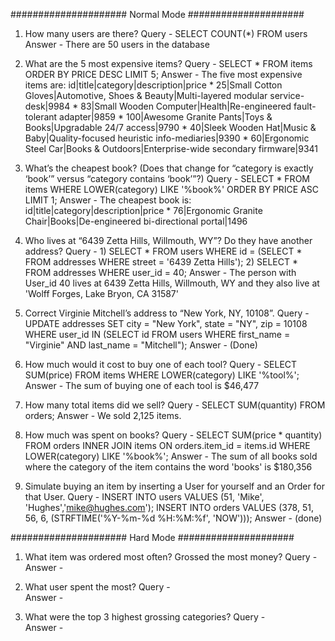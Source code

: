 ##################### Normal Mode #####################

1. How many users are there?
Query -  SELECT COUNT(*) FROM users
Answer - There are 50 users in the database

2. What are the 5 most expensive items?
Query - SELECT * FROM items ORDER BY PRICE DESC LIMIT 5;
Answer - The five most expensive items are:
          id|title|category|description|price
        * 25|Small Cotton Gloves|Automotive, Shoes & Beauty|Multi-layered modular service-desk|9984
        * 83|Small Wooden Computer|Health|Re-engineered fault-tolerant adapter|9859
        * 100|Awesome Granite Pants|Toys & Books|Upgradable 24/7 access|9790
        * 40|Sleek Wooden Hat|Music & Baby|Quality-focused heuristic info-mediaries|9390
        * 60|Ergonomic Steel Car|Books & Outdoors|Enterprise-wide secondary firmware|9341

3. What’s the cheapest book? (Does that change for “category is exactly ‘book’” versus “category contains ‘book’”?)
Query -  SELECT * FROM items WHERE LOWER(category) LIKE '%book%' ORDER BY PRICE ASC LIMIT 1;
Answer - The cheapest book is:
          id|title|category|description|price
        * 76|Ergonomic Granite Chair|Books|De-engineered bi-directional portal|1496

4. Who lives at “6439 Zetta Hills, Willmouth, WY”? Do they have another address?
Query - 1) SELECT * FROM users WHERE id = (SELECT * FROM addresses WHERE street = '6439 Zetta Hills');
        2) SELECT * FROM addresses WHERE user_id = 40;
Answer - The person with User_id 40 lives at 6439 Zetta Hills, Willmouth, WY and they also live at
        'Wolff Forges, Lake Bryon, CA 31587'

5. Correct Virginie Mitchell’s address to “New York, NY, 10108”.
Query -  UPDATE addresses SET city = "New York", state = "NY", zip = 10108 WHERE user_id IN (SELECT id FROM users WHERE first_name = "Virginie" AND last_name = "Mitchell");
Answer - (Done)

6. How much would it cost to buy one of each tool?
Query -  SELECT SUM(price) FROM items WHERE LOWER(category) LIKE '%tool%';
Answer - The sum of buying one of each tool is $46,477

7. How many total items did we sell?
Query -  SELECT SUM(quantity) FROM orders;
Answer - We sold 2,125 items.

8. How much was spent on books?
Query -  SELECT SUM(price * quantity) FROM orders INNER JOIN items ON orders.item_id = items.id WHERE LOWER(category) LIKE '%book%';
Answer - The sum of all books sold where the category of the item contains the word 'books' is 
        $180,356

9. Simulate buying an item by inserting a User for yourself and an Order for that User.
Query -  INSERT INTO users VALUES (51, 'Mike', 'Hughes','mike@hughes.com');
         INSERT INTO orders VALUES (378, 51, 56, 6, (STRFTIME('%Y-%m-%d %H:%M:%f', 'NOW')));
Answer - (done)

##################### Hard Mode #####################

1. What item was ordered most often? Grossed the most money?
Query -  
Answer -

2. What user spent the most?
Query -  
Answer -

3. What were the top 3 highest grossing categories?
Query -  
Answer -








